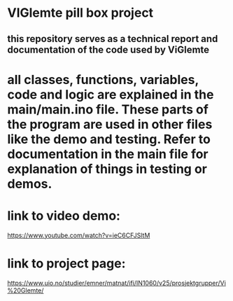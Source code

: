 # VIGlemte pill box project

## this repository serves as a technical report and documentation of the code used by ViGlemte 

# all classes, functions, variables, code and logic are explained in the main/main.ino file. These parts of the program are used in other files like the demo and testing. Refer to documentation in the main file for explanation of things in testing or demos.

# link to video demo: 
https://www.youtube.com/watch?v=ieC6CFJSltM 

# link to project page: 
https://www.uio.no/studier/emner/matnat/ifi/IN1060/v25/prosjektgrupper/Vi%20Glemte/ 
